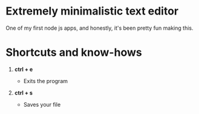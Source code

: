 
# Extremely minimalistic text editor

One of my first node js apps, and honestly, it's been pretty fun making this.

# Shortcuts and know-hows

1. **ctrl + e**
    * Exits the program

1. **ctrl + s**
    * Saves your file
